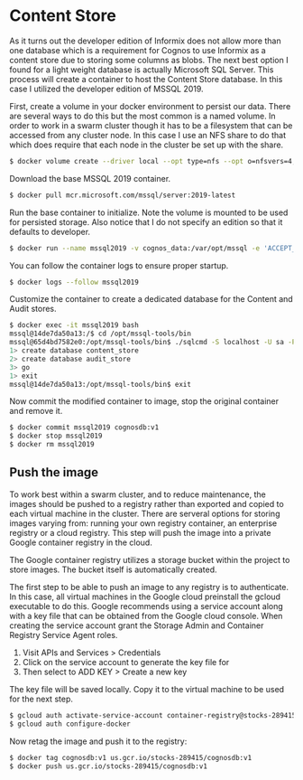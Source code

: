 # Content Store
As it turns out the developer edition of Informix does not allow more than one database which is a requirement for Cognos to use Informix as a content store due to storing some columns as blobs. The next best option I found for a light weight database is actually Microsoft SQL Server. This process will create a container to host the Content Store database. In this case I utilized the developer edition of MSSQL 2019.

First, create a volume in your docker environment to persist our data. There are several ways to do this but the most common is a named volume. In order to work in a swarm cluster though it has to be a filesystem that can be accessed from any cluster node. In this case I use an NFS share to do that which does require that each node in the cluster be set up with the share.

> 

```bash
$ docker volume create --driver local --opt type=nfs --opt o=nfsvers=4,addr=master-1,rw --opt device=:/opt/ibm/cognos_data cognos_data
```

Download the base MSSQL 2019 container.

```bash
$ docker pull mcr.microsoft.com/mssql/server:2019-latest
```

Run the base container to initialize. Note the volume is mounted to be used for persisted storage. Also notice that I do not specify an edition so that it defaults to developer.

```bash
$ docker run --name mssql2019 -v cognos_data:/var/opt/mssql -e 'ACCEPT_EULA=Y' -e 'SA_PASSWORD=yourStrong(!)Password' -p 1433:1433 -d mcr.microsoft.com/mssql/server:2019-latest
```

You can follow the container logs to ensure proper startup.

```bash
$ docker logs --follow mssql2019
```

Customize the container to create a dedicated database for the Content and Audit stores.

```bash
$ docker exec -it mssql2019 bash
mssql@14de7da50a13:/$ cd /opt/mssql-tools/bin
mssql@65d4bd7582e0:/opt/mssql-tools/bin$ ./sqlcmd -S localhost -U sa -P yourStrong(!)Password -d master
1> create database content_store
2> create database audit_store
3> go
1> exit
mssql@14de7da50a13:/opt/mssql-tools/bin$ exit
```

Now commit the modified container to image, stop the original container and remove it.

```bash
$ docker commit mssql2019 cognosdb:v1
$ docker stop mssql2019
$ docker rm mssql2019
```

## Push the image
To work best within a swarm cluster, and to reduce maintenance, the images should be pushed to a registry rather than exported and copied to each virtual machine in the cluster. There are serveral options for storing images varying from: running your own registry container, an enterprise registry or a cloud registry. This step will push the image into a private Google container registry in the cloud.

The Google container registry utilizes a storage bucket within the project to store images. The bucket itself is automatically created.

The first step to be able to push an image to any registry is to authenticate. In this case, all virtual machines in the Google cloud preinstall the gcloud executable to do this. Google recommends using a service account along with a key file that can be obtained from the Google cloud console. When creating the service account grant the Storage Admin and Container Registry Service Agent roles.

1. Visit APIs and Services > Credentials
2. Click on the service account to generate the key file for
3. Then select to ADD KEY > Create a new key

The key file will be saved locally. Copy it to the virtual machine to be used for the next step.

```bash
$ gcloud auth activate-service-account container-registry@stocks-289415.iam.gserviceaccount.com --key-file cloud-registry.json
$ gcloud auth configure-docker
```

Now retag the image and push it to the registry:

```bash
$ docker tag cognosdb:v1 us.gcr.io/stocks-289415/cognosdb:v1
$ docker push us.gcr.io/stocks-289415/cognosdb:v1
```